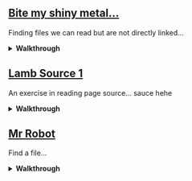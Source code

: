 

## [Bite my shiny metal...](https://pecanplus.ecusdf.org/?page=challenges&challenge=bite_my_shiny_metal)

Finding files we can read but are not directly linked...

<details>
<summary><b>Walkthrough</b></summary>

1. Inspect the page 

1. Look at where the image is being served from <img source>

1. `Can you find the file` ok lets do that...

1. Can we do directory listing [img source](https://pecanplus.ecusdf.org/challenges/bite_my_shiny_metal) ...

1. Can we brute force ...
```sh
# check the help
gobuster help dir

# build the brute
gobuster dir -u https://pecanplus.ecusdf.org/challenges/bite_my_shiny_metal -w /usr/share/wordlists/dirbuster/directory-list-2.3-small.txt -s 200 -b ''
```

1. Did you find any files?

</details>


## [Lamb Source 1](https://pecanplus.ecusdf.org/?page=challenges&challenge=lamb_source1)

An exercise in reading page source... sauce hehe

<details>
<summary><b>Walkthrough</b></summary>

1. Load the challenge page

1. Inspect the source for the page...

</details>

## [Mr Robot](https://pecanplus.ecusdf.org/?page=challenges&challenge=mr_robot)

Find a file...

<details>
<summary><b>Walkthrough</b></summary>

1. Load source and notice working directory is `challenges/mr_robot/`

1. Can we dir list... https://pecanplus.ecusdf.org/challenges/mr_robot

1. lets try a gobuster

```sh
gobuster dir -u https://pecanplus.ecusdf.org/challenges/mr_robot -w /usr/share/wordlists/dirbuster/directory-list-2.3-small.txt -s 200 -b ''
```

1. Of course .. robots

1. Go to the restricted page

1. inspect source

1. Go to the newly found page

1. flag!

</details>